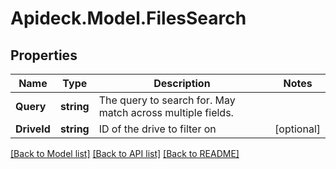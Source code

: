 # Apideck.Model.FilesSearch

## Properties

Name | Type | Description | Notes
------------ | ------------- | ------------- | -------------
**Query** | **string** | The query to search for. May match across multiple fields. | 
**DriveId** | **string** | ID of the drive to filter on | [optional] 

[[Back to Model list]](../README.md#documentation-for-models) [[Back to API list]](../README.md#documentation-for-api-endpoints) [[Back to README]](../README.md)

